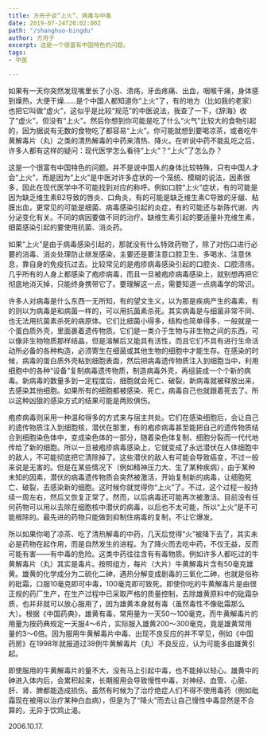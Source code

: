 ```yaml
---
title: 方舟子谈“上火”、病毒与中毒
date: 2019-07-24T20:02:00Z
path: "/shanghuo-bingdu"
author: 方舟子
excerpt: 这是一个很富有中国特色的问题。
tags:
- 中医

---
```

如果有一天你突然发现嘴里长了小泡、溃疡，牙齿疼痛、出血，咽喉干痛，身体感到燥热，大便干燥……是个中国人都知道你“上火”了，有的地方（比如我的老家）也把它叫做“虚火”，这似乎是比较“规范”的中医说法，我查了一下，《辞海》收了“虚火”，但没有“上火”。然后你想到你可能是吃了什么“火气”比较大的食物引起的，因为据说有无数的食物吃了都容易“上火”。你可能就想到要喝凉茶，或者吃牛黄解毒片（丸）之类的清热解毒的中药来清热、降火。在听说中药不能乱吃之后，许多人都有这样的疑问：现代医学怎么看待“上火”？“上火”了怎么办？

这是一个很富有中国特色的问题。并不是说中国人的身体比较特殊，只有中国人才会“上火”，而是因为“上火”是中医对许多症状的一个笼统、模糊的说法，因素很多，因此在现代医学中不可能找到对应的称呼。例如口腔“上火”症状，有的可能是因为缺乏维生素B2导致的唇炎、口角炎，有的可能是缺乏维生素C导致的牙龈、粘膜出血，更常见的可能是细菌、病毒感染引起的炎症，有的可能还与新陈代谢、内分泌变化有关。不同的病因要做不同的治疗。缺维生素引起的要适量补充维生素，细菌感染引起的要使用抗菌、消炎药。

如果“上火”是由于病毒感染引起的，那就没有什么特效药物了，除了对伤口进行必要的消毒、消炎处理防止继发感染，主要还是要注意口腔卫生、多喝水、注意休息，靠自身的免疫抗过去。比较常见的是疱疹病毒感染引起的口腔炎、口腔溃疡。几乎所有的人身上都感染了疱疹病毒，而且一旦被疱疹病毒感染上，就别想再把它彻底地消灭掉，只能终身携带它了。要理解这一点，需要知道一点病毒学的常识。

许多人对病毒是什么东西一无所知，有的望文生义，以为那是疾病产生的毒素，有的则以为病毒是和病菌一样的，可以用抗菌素杀死。其实病毒是与细菌非常不同、也无法用抗菌素杀死的病原体。它们比细菌小得多，结构也简单得多，一般就是一个蛋白质外壳，里面裹着遗传物质。它们是一类介于生物与非生物之间的东西，可以像非生物物质那样结晶，但是溶解后又能具有活性，而且它们不具有进行生命活动所必备的各种构造，必须寄生在细菌或其他生物的细胞中才能生存。在感染的时候，病毒的蛋白质外壳粘到细胞表面，然后把病毒遗传物质注入到细胞当中，利用细胞中的各种“设备”复制病毒遗传物质，制造病毒外壳，再组装成一个个新的病毒。新病毒的数量多到一定程度后，细胞就会死亡、破裂，新病毒就被释放出来，去感染其他细胞。如果所有的细胞都被感染、死亡，病毒自己也就跟着死去了。所以这种凶狠的感染方式的结果可能是两败俱伤。

疱疹病毒则采用一种温和得多的方式来与宿主共处。它们在感染细胞后，会让自己的遗传物质注入到细胞核，潜伏在那里，有的疱疹病毒甚至能把自己的遗传物质结合到细胞染色体中，变成染色体的一部分，随着染色体复制、细胞分裂而一代代地传给了新的细胞。所以一旦被疱疹病毒感染上，它就变成了永远潜伏在人体细胞中的敌人，不可能彻底把它清除掉了。这些潜伏的敌人有可能会导致癌变，不过一般来说是无害的。但是在某些情况下（例如精神压力大、生了某种疾病），由于某种未知的因素，潜伏的病毒遗传物质会突然被激活，开始复制新的病毒，让细胞死亡、破裂，去感染新的细胞。这时候你就觉得你“上火”了。不过，这个过程一般持续一周左右，然后又恢复正常了。然而，以后病毒还可能再次被激活。目前没有任何药物可以用以去除在细胞核中潜伏的病毒，以后也不太可能，所以“上火”是不可能根除的。最先进的药物只能做到抑制住病毒的复制，不让它爆发。

所以如果你喝了凉茶、吃了清热解毒的中药，几天后觉得“火”被降下去了，其实未必是药物在起作用，而是自然发生的进程。为了降火而去吃中药，不仅无益，反而可能有害——有中毒的危险。这类中药往往含有有毒物质。例如许多人都吃过的牛黄解毒片（丸）其实是毒片。按照组方，每片（大片）牛黄解毒片含有50毫克雄黄。雄黄的化学成分为二硫化二砷，遇热分解变成剧毒的三氧化二砷，也就是俗称的砒霜，口服10毫克即可中毒，100毫克即可致死。即使你吃的牛黄解毒片是由很正规的药厂生产，在生产过程中已采取严格的质量控制，去除雄黄原料中的砒霜杂质，也并非就可以放心服用了，因为雄黄本身就有毒（虽然毒性不像砒霜那么大）。根据《中国药典》，雄黄有毒，常用量为一天50～100毫克，而牛黄解毒片的用量为按药典规定一天服4～6片，实际服入雄黄200～300毫克，竟是雄黄常用量的3～6倍。因为服用牛黄解毒片中毒、出现不良反应的并不罕见，例如《中国药房》在1998年就报道过38例牛黄解毒片（丸）不良反应，认为可能多由雄黄引起。

即使服用的牛黄解毒片的量不大，没有马上引起中毒，也不能掉以轻心。雄黄中的砷进入体内后，会累积起来，长期服用会导致慢性中毒，对神经、血管、心脏、肝、肾、脾都能造成损伤。虽然有时候为了治疗绝症人们不得不使用毒药（例如砒霜现在被用以治疗某种白血病），但是为了“降火”而去让自己慢性中毒显然是不合算的，无异于饮鸩止渴。

2006\.10.17.